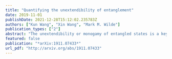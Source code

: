 ```yaml
---
title: "Quantifying the unextendibility of entanglement"
date: 2019-11-01
publishDate: 2021-12-28T15:12:02.235783Z
authors: ["Kun Wang", "Xin Wang", "Mark M. Wilde"]
publication_types: ["2"]
abstract: "The unextendibility or monogamy of entangled states is a key property of quantum entanglement. Unlike conventional ways of expressing entanglement monogamy via entanglement measure inequalities, we develop a state-dependent resource theory to quantify the unextendibility of bipartite entangled states. First, we introduce a family of entanglement measures called unextendible entanglement. Given a bipartite state $h̊o_AB$, the key idea behind these measures is to minimize a divergence between $o̊_AB$ and any possibly reduced state $r_̊AB'$ of an extension $rh̊ABB'$ of $ρÅB$. These measures are intuitively motivated by the fact that the more a bipartite state is entangled, the less that each of its individual systems can be entangled with a third party. Second, we show that the unextendible entanglement is an entanglement monotone under two-extendible operations, which include local operations and one-way classical communication as a special case. Unextendible entanglement has several other desirable properties, including normalization and faithfulness. As applications, we show that the unextendible entanglement provides efficiently computable benchmarks for the rate of perfect secret key distillation or entanglement distillation, as well as for the overhead of probabilistic secret key or entanglement distillation."
featured: false
publication: "*arXiv:1911.07433*"
url_pdf: "http://arxiv.org/abs/1911.07433"
---
```


